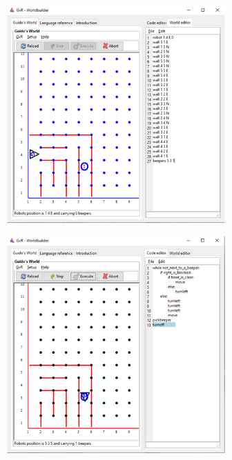 ![alt text](https://github.com/Winki372/docalgopro/blob/main/modul%205/kegiatan%204%20koordinat.png)
##
![alt text](https://github.com/Winki372/docalgopro/blob/main/modul%205/kegiatan%204%20akhir.png)
